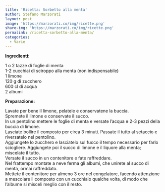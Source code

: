 ```yaml
---
title: 'Ricetta: Sorbetto alla menta'
author: Stefano Marzorati
layout: post
image: 'https://marzorati.co/img/ricette.png'
share-img: 'https://marzorati.co/img/ricette.png'
permalink: /ricetta-sorbetto-alla-menta/
categories:
  - Varie
---
```

**Ingredienti:**

1 o 2 tazze di foglie di menta  
1-2 cucchiai di sciroppo alla menta (non indispensabile)  
1 limone  
120 g di zucchero  
600 cl di acqua  
2 albumi

**Preparazione:**

Lavate per bene il limone, pelatele e conservatene la buccia.  
Spremete il limone e conservate il succo.  
In un pentolino mettere le foglie di menta e versate l’acqua e 2-3 pezzi della buccia di limone.  
Lasciate bollire il composto per circa 3 minuti. Passate il tutto al setaccio e riversatelo nel pentolino.  
Aggiungete lo zucchero e lasciatelo sul fuoco il tempo necessario per farlo sciogliere. Aggiungete poi il succo di limone e il liquore alla menta; miscelate il tutto.  
Versate il succo in un contenitore e fate raffreddare.  
Nel frattempo montate a neve ferma gli albumi, che unirete al succo di menta, ormai raffreddato.  
Mettete il contenitore per almeno 3 ore nel congelatore, facendo attenzione a mescolare il composto con un cucchiaio qualche volta, di modo che l&#8217;albume si misceli meglio con il resto.